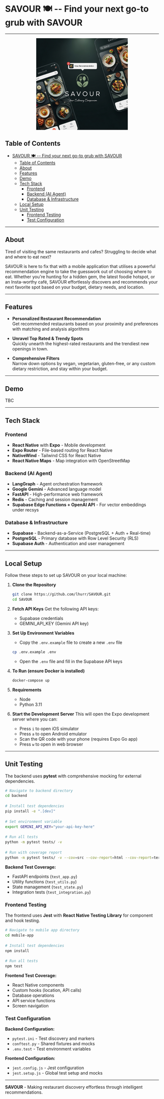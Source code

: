 # SAVOUR 🍽️ -- Find your next go-to grub with SAVOUR

---

<div align="center">
  <img src="./assets/README.png" alt="SAVOUR Logo" width="300" />
</div>

## Table of Contents

- [SAVOUR 🍽️ -- Find your next go-to grub with SAVOUR](#savour-️----find-your-next-go-to-grub-with-savour)
  - [Table of Contents](#table-of-contents)
  - [About](#about)
  - [Features](#features)
  - [Demo](#demo)
  - [Tech Stack](#tech-stack)
    - [Frontend](#frontend)
    - [Backend (AI Agent)](#backend-ai-agent)
    - [Database \& Infrastructure](#database--infrastructure)
  - [Local Setup](#local-setup)
  - [Unit Testing](#unit-testing)
    - [Frontend Testing](#frontend-testing)
    - [Test Configuration](#test-configuration)

---

## About
Tired of visiting the same restaurants and cafes? Struggling to decide what and where to eat next?

SAVOUR is here to fix that with a mobile application that utilises a powerful recommendation engine to take the guesswork out of choosing where to eat. Whether you're hunting for a hidden gem, the latest foodie hotspot, or an Insta-worthy café, SAVOUR effortlessly discovers and recommends your next favorite spot based on your budget, dietary needs, and location.

---

## Features

- **Personalized Restaurant Recommendation**  
  Get recommended restaurants based on your proximity and preferences with matching and analysis algorithms

- **Unravel Top Rated & Trendy Spots**  
  Quickly unearth the highest-rated restaurants and the trendiest new openings in town.

- **Comprehensive Filters**  
  Narrow down options by vegan, vegetarian, gluten-free, or any custom dietary restriction, and stay within your budget.

---

## Demo
TBC

---

## Tech Stack

### Frontend
- **React Native** with **Expo** - Mobile development
- **Expo Router** - File-based routing for React Native
- **NativeWind** - Tailwind CSS for React Native
- **React Native Maps** - Map integration with OpenStreetMap

### Backend (AI Agent)
- **LangGraph** - Agent orchestration framework
- **Google Gemini** - Advanced language model
- **FastAPI** - High-performance web framework
- **Redis** - Caching and session management
- **Supabase Edge Functions + OpenAI API** - For vector embeddings under recsys

### Database & Infrastructure
- **Supabase** - Backend-as-a-Service (PostgreSQL + Auth + Real-time)
- **PostgreSQL** - Primary database with Row Level Security (RLS)
- **Supabase Auth** - Authentication and user management



---

## Local Setup

Follow these steps to set up SAVOUR on your local machine:

1. **Clone the Repository**
   ```bash
   git clone https://github.com/lhurr/SAVOUR.git
   cd SAVOUR      
   ```

2. **Fetch API Keys**
   Get the following API keys:
   - Supabase credentials
   - GEMINI_API_KEY (Gemini API key)

3. **Set Up Environment Variables**
   - Copy the `.env.example` file to create a new `.env` file
   ```bash
   cp .env.example .env
   ```
   - Open the `.env` file and fill in the Supabase API keys 

4. **To Run (ensure Docker is installed)**
   ```bash
   docker-compose up
   ```

5. **Requirements**
   - Node
   - Python 3.11

6. **Start the Development Server**
   This will open the Expo development server where you can:
   - Press `i` to open iOS simulator
   - Press `a` to open Android emulator
   - Scan the QR code with your phone (requires Expo Go app)
   - Press `w` to open in web browser

---

## Unit Testing

The backend uses **pytest** with comprehensive mocking for external dependencies.

```bash
# Navigate to backend directory
cd backend

# Install test dependencies
pip install -e ".[dev]"

# Set environment variable 
export GEMINI_API_KEY="your-api-key-here"

# Run all tests
python -m pytest tests/ -v

# Run with coverage report
python -m pytest tests/ -v --cov=src --cov-report=html --cov-report=term
```

**Backend Test Coverage:**
- FastAPI endpoints (`test_app.py`)
- Utility functions (`test_utils.py`)
- State management (`test_state.py`)
- Integration tests (`test_integration.py`)

### Frontend Testing

The frontend uses **Jest** with **React Native Testing Library** for component and hook testing.

```bash
# Navigate to mobile app directory
cd mobile-app

# Install test dependencies
npm install

# Run all tests
npm test
```

**Frontend Test Coverage:**
- React Native components
- Custom hooks (location, API calls)
- Database operations
- API service functions
- Screen navigation


### Test Configuration

**Backend Configuration:**
- `pytest.ini` - Test discovery and markers
- `conftest.py` - Shared fixtures and mocks
- `.env.test` - Test environment variables

**Frontend Configuration:**
- `jest.config.js` - Jest configuration
- `jest.setup.js` - Global test setup and mocks


---

**SAVOUR** - Making restaurant discovery effortless through intelligent recommendations.